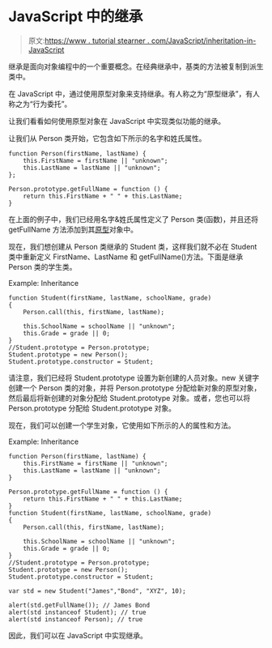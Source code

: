 # JavaScript 中的继承

> 原文:[https://www . tutorial stearner . com/JavaScript/inheritation-in-JavaScript](https://www.tutorialsteacher.com/javascript/inheritance-in-javascript)

继承是面向对象编程中的一个重要概念。在经典继承中，基类的方法被复制到派生类中。

在 JavaScript 中，通过使用原型对象来支持继承。有人称之为“原型继承”，有人称之为“行为委托”。

让我们看看如何使用原型对象在 JavaScript 中实现类似功能的继承。

让我们从 Person 类开始，它包含如下所示的名字和姓氏属性。

```
function Person(firstName, lastName) {
    this.FirstName = firstName || "unknown";
    this.LastName = lastName || "unknown";
};

Person.prototype.getFullName = function () {
    return this.FirstName + " " + this.LastName;
} 
```

在上面的例子中，我们已经用名字&姓氏属性定义了 Person 类(函数)，并且还将 getFullName 方法添加到其[原型](/javascript/prototype-in-javascript)对象中。

现在，我们想创建从 Person 类继承的 Student 类，这样我们就不必在 Student 类中重新定义 FirstName、LastName 和 getFullName()方法。下面是继承 Person 类的学生类。

Example: Inheritance

```
function Student(firstName, lastName, schoolName, grade)
{
    Person.call(this, firstName, lastName);

    this.SchoolName = schoolName || "unknown";
    this.Grade = grade || 0;
}
//Student.prototype = Person.prototype;
Student.prototype = new Person();
Student.prototype.constructor = Student; 
```

请注意，我们已经将 Student.prototype 设置为新创建的人员对象。new 关键字创建一个 Person 类的对象，并将 Person.prototype 分配给新对象的原型对象，然后最后将新创建的对象分配给 Student.prototype 对象。或者，您也可以将 Person.prototype 分配给 Student.prototype 对象。

现在，我们可以创建一个学生对象，它使用如下所示的人的属性和方法。

Example: Inheritance

```
function Person(firstName, lastName) {
    this.FirstName = firstName || "unknown";
    this.LastName = lastName || "unknown";            
}

Person.prototype.getFullName = function () {
    return this.FirstName + " " + this.LastName;
}
function Student(firstName, lastName, schoolName, grade)
{
    Person.call(this, firstName, lastName);

    this.SchoolName = schoolName || "unknown";
    this.Grade = grade || 0;
}
//Student.prototype = Person.prototype;
Student.prototype = new Person();
Student.prototype.constructor = Student;

var std = new Student("James","Bond", "XYZ", 10);

alert(std.getFullName()); // James Bond
alert(std instanceof Student); // true
alert(std instanceof Person); // true 
```

因此，我们可以在 JavaScript 中实现继承。
